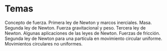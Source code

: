 # Temas 
Concepto de fuerza. Primera ley de Newton y marcos inerciales. Masa. Segunda ley de Newton. Fuerza gravitacional y peso. Tercera ley de Newton. Algunas aplicaciones de las leyes de Newton. Fuerzas de fricción. Segunda ley de Newton para una partícula en movimiento circular uniforme. Movimientos circulares no uniformes.
